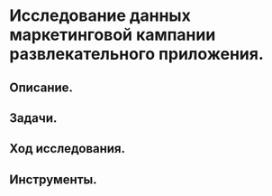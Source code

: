 # Исследование данных маркетинговой кампании развлекательного приложения.

## Описание.

## Задачи.

## Ход исследования.

## Инструменты.
